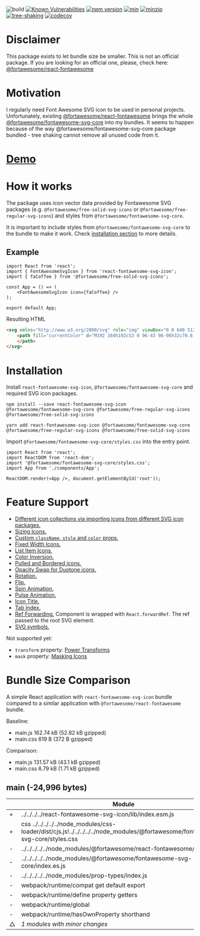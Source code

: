 ![build](https://github.com/eugenezinovyev/react-fontawesome-svg-icon/actions/workflows/main.yml/badge.svg)
[![Known Vulnerabilities](https://snyk.io/test/github/eugenezinovyev/react-fontawesome-svg-icon/badge.svg?targetFile=packages%2Freact-fontawesome-svg-icon%2Fpackage.json)](https://snyk.io/test/github/eugenezinovyev/react-fontawesome-svg-icon?targetFile=packages%2Freact-fontawesome-svg-icon%2Fpackage.json)
[![npm version](https://badge.fury.io/js/react-fontawesome-svg-icon.svg)](https://www.npmjs.com/package/react-fontawesome-svg-icon)
[![min](https://badgen.net/bundlephobia/min/react-fontawesome-svg-icon)](https://bundlephobia.com/package/react-fontawesome-svg-icon)
[![minzip](https://badgen.net/bundlephobia/minzip/react-fontawesome-svg-icon)](https://bundlephobia.com/package/react-fontawesome-svg-icon)
[![tree-shaking](https://badgen.net/bundlephobia/tree-shaking/react-fontawesome-svg-icon)](https://bundlephobia.com/package/react-fontawesome-svg-icon)
[![codecov](https://codecov.io/gh/eugenezinovyev/react-fontawesome-svg-icon/branch/main/graph/badge.svg?token=5WGM492AXT)](https://codecov.io/gh/eugenezinovyev/react-fontawesome-svg-icon)

# Disclaimer

This package exists to let bundle size be smaller. This is not an official package.
If you are looking for an official one, please, check here: [@fortawesome/react-fontawesome](https://www.npmjs.com/package/@fortawesome/react-fontawesome)
# Motivation

I regularly need Font Awesome SVG icon to be used in personal projects.
Unfortunately, existing [@fortawesome/react-fontawesome](https://www.npmjs.com/package/@fortawesome/react-fontawesome) brings the whole [@fortawesome/fontawesome-svg-core](https://www.npmjs.com/package/@fortawesome/fontawesome-svg-core) into my bundles.
It seems to happen because of the way @fortawesome/fontawesome-svg-core package bundled - tree shaking cannot remove all unused code from it.

# [Demo](https://react-fontawesome-svg-icons.netlify.app/features)

# How it works

The package uses icon vector data provided by Fontawesome SVG packages (e.g. `@fortawesome/free-solid-svg-icons` or `@fortawesome/free-regular-svg-icons`)
and styles from `@fortawesome/fontawesome-svg-core`.

It is important to include styles from `@fortawesome/fontawesome-svg-core` to the bundle to make it work.
Check [installation section](#installation) to more details.

## Example

```tsx
import React from 'react';
import { FontAwesomeSvgIcon } from 'react-fontawesome-svg-icon';
import { faCoffee } from '@fortawesome/free-solid-svg-icons';

const App = () => (
    <FontAwesomeSvgIcon icon={faCoffee} />
);

export default App;
```

Resulting HTML

```html
<svg xmlns="http://www.w3.org/2000/svg" role="img" viewBox="0 0 640 512" class="svg-inline--fa fa-coffee fa-w-20 fa-lg">
    <path fill="currentColor" d="M192 384h192c53 0 96-43 96-96h32c70.6 0 128-57.4 128-128S582.6 32 512 32H120c-13.3 0-24 10.7-24 24v232c0 53 43 96 96 96zM512 96c35.3 0 64 28.7 64 64s-28.7 64-64 64h-32V96h32zm47.7 384H48.3c-47.6 0-61-64-36-64h583.3c25 0 11.8 64-35.9 64z">
    </path>
</svg>
```

# Installation

Install `react-fontawesome-svg-icon`, `@fortawesome/fontawesome-svg-core` and required SVG icon packages.

```
npm install --save react-fontawesome-svg-icon @fortawesome/fontawesome-svg-core @fortawesome/free-regular-svg-icons @fortawesome/free-solid-svg-icons
```

```
yarn add react-fontawesome-svg-icon @fortawesome/fontawesome-svg-core @fortawesome/free-regular-svg-icons @fortawesome/free-solid-svg-icons
```

Import `@fortawesome/fontawesome-svg-core/styles.css` into the entry point.

```tsx
import React from 'react';
import ReactDOM from 'react-dom';
import '@fortawesome/fontawesome-svg-core/styles.css';
import App from './components/App';

ReactDOM.render(<App />, document.getElementById('root'));

```

# Feature Support

* [Different icon collections via importing icons from different SVG icon packages.](https://react-fontawesome-svg-icons.netlify.app/features#families)
* [Sizing Icons.](https://react-fontawesome-svg-icons.netlify.app/features#sizes)
* [Custom `className`, `style` and `color` props.](https://react-fontawesome-svg-icons.netlify.app/features#styling)
* [Fixed Width Icons.](https://react-fontawesome-svg-icons.netlify.app/features#fixed-width)
* [List Item Icons.](https://react-fontawesome-svg-icons.netlify.app/features#list-item)
* [Color Inversion.](https://react-fontawesome-svg-icons.netlify.app/features#inverse)
* [Pulled and Bordered icons.](https://react-fontawesome-svg-icons.netlify.app/features#pull-and-border)
* [Opacity Swap for Duotone icons.](https://react-fontawesome-svg-icons.netlify.app/features#swap-opacity)
* [Rotation.](https://react-fontawesome-svg-icons.netlify.app/features#rotation)
* [Flip.](https://react-fontawesome-svg-icons.netlify.app/features#flip)
* [Spin Animation.](https://react-fontawesome-svg-icons.netlify.app/features#animation)
* [Pulse Animation.](https://react-fontawesome-svg-icons.netlify.app/features#animation)
* [Icon Title.](https://react-fontawesome-svg-icons.netlify.app/features#title)
* [Tab Index.](https://react-fontawesome-svg-icons.netlify.app/features#tab-index)
* [Ref Forwarding.](https://react-fontawesome-svg-icons.netlify.app/features#ref-forwarding) Component is wrapped with `React.forwardRef`. The ref passed to the root SVG element.
* [SVG symbols.](https://react-fontawesome-svg-icons.netlify.app/features#svg-symbols)

Not supported yet: 
* `transform` property: [Power Transforms](https://fontawesome.com/how-to-use/on-the-web/styling/power-transforms)
* `mask` property: [Masking Icons](https://fontawesome.com/how-to-use/on-the-web/styling/masking)

# Bundle Size Comparison

A simple React application with `react-fontawesome-svg-icon` bundle compared to a similar application with `@fortawesome/react-fontawesome` bundle.

Baseline:
* main.js 162.74 kB (52.82 kB gzipped)
* main.css 619 B (372 B gzipped)

Comparison:
* main.js 131.57 kB (43.1 kB gzipped)
* main.css 6.79 kB (1.71 kB gzipped)

## main (-24,996 bytes)

|| Module | Count | Size |
|-|-|-|-|
|+|../../../../react-fontawesome-svg-icon/lib/index.esm.js|1|+1,574|
|+|css ../../../../../node_modules/css-loader/dist/cjs.js!../../../../../node_modules/@fortawesome/fontawesome-svg-core/styles.css|1|+7,891|
|-|../../../../../node_modules/@fortawesome/react-fontawesome/index.es.js|5|-90,805|
|-|../../../../../node_modules/@fortawesome/fontawesome-svg-core/index.es.js|1|-76,794|
|-|../../../../../node_modules/prop-types/index.js|3|-2,645|
|-|webpack/runtime/compat get default export|1|-267|
|-|webpack/runtime/define property getters|1|-308|
|-|webpack/runtime/global|1|-221|
|-|webpack/runtime/hasOwnProperty shorthand|1|-88|
|△|*1 modules with minor changes*| |+58|

